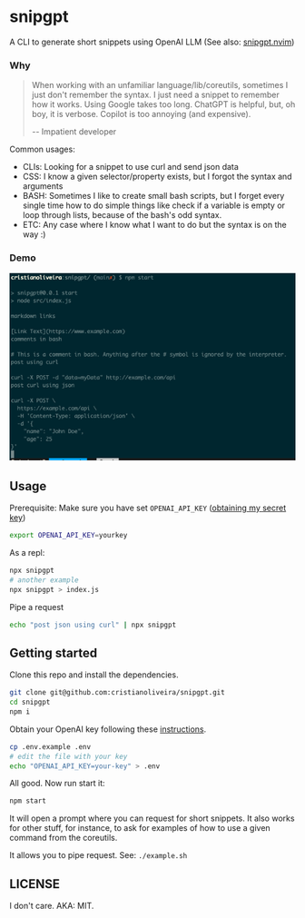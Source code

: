 # snipgpt

A CLI to generate short snippets using OpenAI LLM (See also: [snipgpt.nvim](https://github.com/cristianoliveira/snipgpt.nvim))

### Why

> When working with an unfamiliar language/lib/coreutils, sometimes I just don't remember the syntax. I just need a snippet to remember how it works. Using Google takes too long. ChatGPT is helpful, but, oh boy, it is verbose. Copilot is too annoying (and expensive). 
> 
> -- Impatient developer

Common usages:

- CLIs: Looking for a snippet to use curl and send json data
- CSS: I know a given selector/property exists, but I forgot the syntax and arguments
- BASH: Sometimes I like to create small bash scripts, but I forget every single time how to do simple things like
check if a variable is empty or loop through lists, because of the bash's odd syntax.
- ETC: Any case where I know what I want to do but the syntax is on the way :)

### Demo

![snipgpt demo](https://raw.githubusercontent.com/cristianoliveira/snipgpt/main/snipgpt-demo.png)

## Usage

Prerequisite: Make sure you have set `OPENAI_API_KEY` ([obtaining my secret key](https://help.openai.com/en/articles/4936850-where-do-i-find-my-secret-api-key))
```bash
export OPENAI_API_KEY=yourkey
```

As a repl:
```bash
npx snipgpt
# another example
npx snipgpt > index.js
```

Pipe a request
```bash
echo "post json using curl" | npx snipgpt
```

## Getting started

Clone this repo and install the dependencies.

```bash
git clone git@github.com:cristianoliveira/snipgpt.git
cd snipgpt
npm i
```

Obtain your OpenAI key following these [instructions](https://help.openai.com/en/articles/4936850-where-do-i-find-my-secret-api-key).

```bash
cp .env.example .env
# edit the file with your key
echo "OPENAI_API_KEY=your-key" > .env
```

All good. Now run start it:

```bash
npm start
```

It will open a prompt where you can request for short snippets. It also works
for other stuff, for instance, to ask for examples of how to use a given
command from the coreutils.

It allows you to pipe request. See: `./example.sh`

## LICENSE

I don't care. AKA: MIT.
